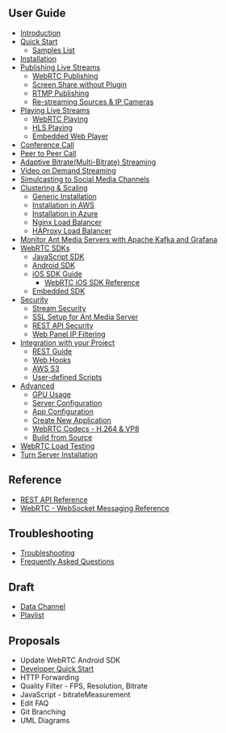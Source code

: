 ## User Guide
* [Introduction](Introduction)
* [Quick Start](Quick-Start)
  * [Samples List](Sample-List)
* [Installation](Installation)
* [Publishing Live Streams](Publishing-Live-Streams)
  * [WebRTC Publishing](WebRTC-Publishing)
  * [Screen Share without Plugin](WebRTC-Screen-Sharing-without-Plugin)
  * [RTMP Publishing](RTMP-Publishing)
  * [Re-streaming Sources & IP Cameras](Re-streaming)
* [Playing Live Streams](Playing-Live-Streams)
  * [WebRTC Playing](WebRTC-Playing)
  * [HLS Playing](HLS-Playing)
  * [Embedded Web Player](Embedded-Web-Player)
* [Conference Call](WebRTC-Conference-Call)
* [Peer to Peer Call](WebRTC-Peer-to-Peer-Communication)
* [Adaptive Bitrate(Multi-Bitrate) Streaming](Adaptive-Bitrate-Streaming)
* [Video on Demand Streaming](Play-Live-and-VoD-Streams-and-Previews)
* [Simulcasting to Social Media Channels](Simulcasting-to-Social-Media-Channels)
* [Clustering & Scaling](Clustering-&-Scaling)
  * [Generic Installation](Scaling-and-Load-Balancing)
  * [Installation in AWS](Scaling-with-AWS)
  * [Installation in Azure](Scaling-with-Azure)
  * [Nginx Load Balancer](Nginx-Load-Balancer)
  * [HAProxy Load Balancer](Load-Balancer-with-HAProxy-SSL-Termination)
* [Monitor Ant Media Servers with Apache Kafka and Grafana](How-to-Monitor-Ant-Media-Servers)
* [WebRTC SDKs](WebRTC-SDKs)
  * [JavaScript SDK](WebRTC-JavaScript-SDK-Guide)
  * [Android SDK](WebRTC-Android-SDK-Documentation)
  * [iOS SDK Guide](WebRTC-iOS-SDK-Guide)
    * [WebRTC iOS SDK Reference](WebRTC-iOS-SDK-Reference)
  * [Embedded SDK](WebRTC-Embedded-SDK-Documentation)
* [Security](Security-Documentation)
  * [Stream Security](Stream-Security-Documentation)
  * [SSL Setup for Ant Media Server](SSL-Setup)
  * [REST API Security](REST-API-Security-Documentation)
  * [Web Panel IP Filtering](Web-Panel-IP-Filtering)
* [Integration with your Project](Integration-with-your-Project)
  * [REST Guide](REST-Guide)
  * [Web Hooks](Webhook-Integration)
  * [AWS S3](Amazon-(AWS)-S3-Integration)
  * [User-defined Scripts](User-defined-Scripts)
* [Advanced](Advanced)
  * [GPU Usage](GPU) 
  * [Server Configuration](Server-Configuration-Documentation) 
  * [App Configuration](Application-Configuration-Documentation)
  * [Create New Application](Create-New-Application)
  * [WebRTC Codecs - H.264 & VP8](WebRTC-Codecs)
  * [Build from Source](Build-From-Source)
* [WebRTC Load Testing](Load-Testing)
* [Turn Server Installation](Turn-Server-Installation)

## Reference
* [REST API Reference](https://antmedia.io/rest)
* [WebRTC - WebSocket Messaging Reference](WebRTC-WebSocket-Messaging-Reference)


## Troubleshooting
* [Troubleshooting](Troubleshooting)
* [Frequently Asked Questions](Frequently-Asked-Questions)

## Draft 
* [Data Channel](Data-Channel)
* [Playlist](Playlist)

## Proposals
* Update WebRTC Android SDK
* [Developer Quick Start](Developer-Quick-Start)
* HTTP Forwarding
* Quality Filter - FPS, Resolution, Bitrate
* JavaScript -  bitrateMeasurement 
* Edit FAQ
* Git Branching
* UML Diagrams